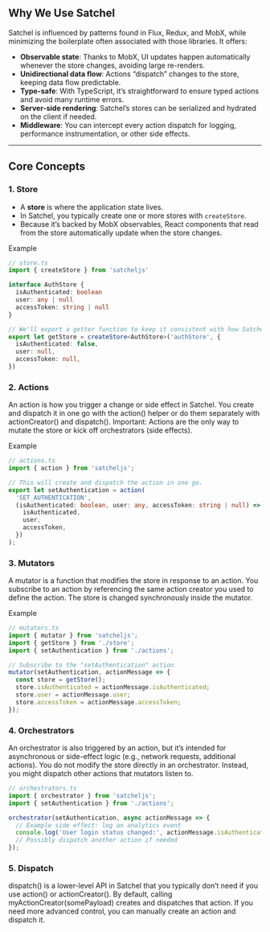 ## Why We Use Satchel

Satchel is influenced by patterns found in Flux, Redux, and MobX, while minimizing the boilerplate often associated with those libraries. It offers:

- **Observable state**: Thanks to MobX, UI updates happen automatically whenever the store changes, avoiding large re-renders.  
- **Unidirectional data flow**: Actions “dispatch” changes to the store, keeping data flow predictable.  
- **Type-safe**: With TypeScript, it’s straightforward to ensure typed actions and avoid many runtime errors.  
- **Server-side rendering**: Satchel’s stores can be serialized and hydrated on the client if needed.  
- **Middleware**: You can intercept every action dispatch for logging, performance instrumentation, or other side effects.

---

## Core Concepts

### 1. Store

- A **store** is where the application state lives.  
- In Satchel, you typically create one or more stores with `createStore`.  
- Because it’s backed by MobX observables, React components that read from the store automatically update when the store changes.


<summary>Example</summary>

```ts
// store.ts
import { createStore } from 'satcheljs'

interface AuthStore {
  isAuthenticated: boolean
  user: any | null
  accessToken: string | null
}

// We'll export a getter function to keep it consistent with how Satchel works
export let getStore = createStore<AuthStore>('authStore', {
  isAuthenticated: false,
  user: null,
  accessToken: null,
})
```


### 2. Actions

An action is how you trigger a change or side effect in Satchel. You create and dispatch it in one go with the action() helper or do them separately with actionCreator() and dispatch(). Important: Actions are the only way to mutate the store or kick off orchestrators (side effects).

<summary>Example</summary>

```ts
// actions.ts
import { action } from 'satcheljs';

// This will create and dispatch the action in one go.
export let setAuthentication = action(
  'SET_AUTHENTICATION',
  (isAuthenticated: boolean, user: any, accessToken: string | null) => ({
    isAuthenticated,
    user,
    accessToken,
  })
);
```

### 3. Mutators
A mutator is a function that modifies the store in response to an action.
You subscribe to an action by referencing the same action creator you used to define the action.
The store is changed synchronously inside the mutator.
<summary>Example</summary>

```ts
// mutators.ts
import { mutator } from 'satcheljs';
import { getStore } from './store';
import { setAuthentication } from './actions';

// Subscribe to the "setAuthentication" action
mutator(setAuthentication, actionMessage => {
  const store = getStore();
  store.isAuthenticated = actionMessage.isAuthenticated;
  store.user = actionMessage.user;
  store.accessToken = actionMessage.accessToken;
});
```

### 4. Orchestrators
An orchestrator is also triggered by an action, but it’s intended for asynchronous or side-effect logic (e.g., network requests, additional actions).
You do not modify the store directly in an orchestrator. Instead, you might dispatch other actions that mutators listen to.

```ts
// orchestrators.ts
import { orchestrator } from 'satcheljs';
import { setAuthentication } from './actions';

orchestrator(setAuthentication, async actionMessage => {
  // Example side effect: log an analytics event
  console.log('User login status changed:', actionMessage.isAuthenticated);
  // Possibly dispatch another action if needed
});
```

### 5. Dispatch
dispatch() is a lower-level API in Satchel that you typically don’t need if you use action() or actionCreator().
By default, calling myActionCreator(somePayload) creates and dispatches that action.
If you need more advanced control, you can manually create an action and dispatch it.